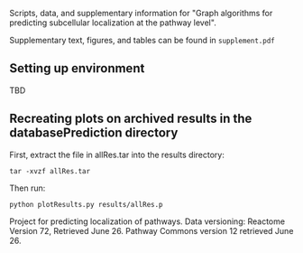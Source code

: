Scripts, data, and supplementary information for "Graph algorithms for predicting subcellular localization at the pathway level".

Supplementary text, figures, and tables can be found in `supplement.pdf`

## Setting up environment

TBD

## Recreating plots on archived results in the databasePrediction directory

First, extract the file in allRes.tar into the results directory:

`tar -xvzf allRes.tar`

Then run:

`python plotResults.py results/allRes.p`

Project for predicting localization of pathways.
Data versioning: Reactome Version 72, Retrieved June 26. Pathway Commons version 12 retrieved June 26.
